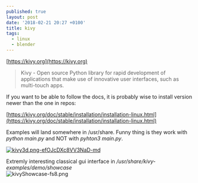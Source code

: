 ```yaml
---
published: true
layout: post
date: '2018-02-21 20:27 +0100'
title: kivy
tags:
  - linux
  - blender
---
```

[https://kivy.org](https://kivy.org)

> Kivy - Open source Python library for rapid development of applications
that make use of innovative user interfaces, such as multi-touch apps.

If you want to be able to follow the docs, it is probably wise to install version newer than the one in repos:

[https://kivy.org/doc/stable/installation/installation-linux.html](https://kivy.org/doc/stable/installation/installation-linux.html)
    
Examples will land somewhere in /usr/share. Funny thing is they work with _python main.py_ and NOT with _pyhton3 main.py_.

[![kivy3d.png-efOJcDXc8VV3NaD-md](https://i.imgur.com/3uBne6Nl.png)](https://i.imgur.com/3uBne6N.png)

Extremly interesting classical gui interface in _/usr/share/kivy-examples/demo/showcase_  
![kivyShowcase-fs8.png]({{site.baseurl}}/media/kivyShowcase-fs8.png)

